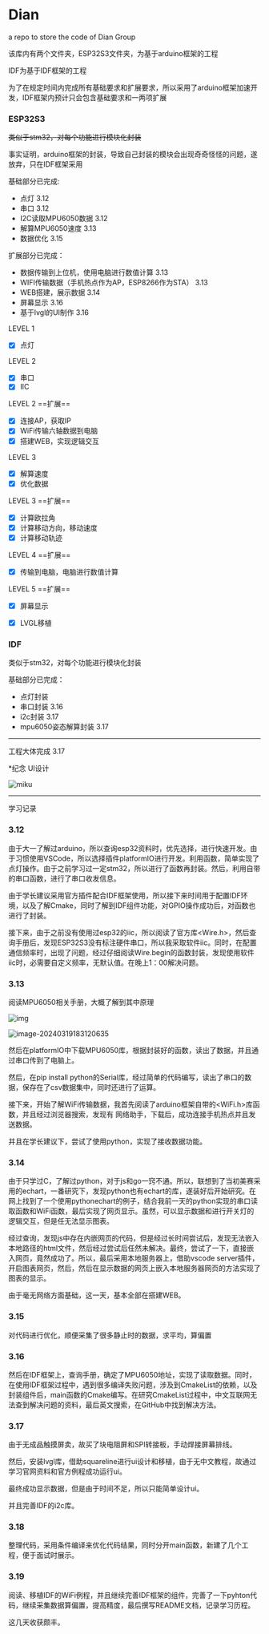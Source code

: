 # Dian

a repo to store the code of Dian Group

该库内有两个文件夹，ESP32S3文件夹，为基于arduino框架的工程

IDF为基于IDF框架的工程

为了在规定时间内完成所有基础要求和扩展要求，所以采用了arduino框架加速开发，IDF框架内预计只会包含基础要求和一两项扩展

### ESP32S3

~~类似于stm32，对每个功能进行模块化封装~~ 

事实证明，arduino框架的封装，导致自己封装的模块会出现奇奇怪怪的问题，遂放弃，只在IDF框架采用

基础部分已完成:

- 点灯 3.12
- 串口 3.12
- I2C读取MPU6050数据 3.12
- 解算MPU6050速度 3.13
- 数据优化 3.15



扩展部分已完成：

- 数据传输到上位机，使用电脑进行数值计算 3.13
- WIFI传输数据（手机热点作为AP，ESP8266作为STA） 3.13
- WEB搭建，展示数据 3.14
- 屏幕显示 3.16
- 基于lvgl的UI制作 3.16



LEVEL 1 

- [x] 点灯

LEVEL 2

- [x] 串口
- [x] IIC

LEVEL 2 ==扩展==

- [x] 连接AP，获取IP
- [x] WiFi传输六轴数据到电脑
- [x] 搭建WEB，实现逻辑交互

LEVEL 3

- [x] 解算速度
- [x] 优化数据

LEVEL 3 ==扩展==

- [x] 计算欧拉角
- [x] 计算移动方向，移动速度
- [x] 计算移动轨迹

LEVEL 4 ==扩展==

- [x] 传输到电脑，电脑进行数值计算

LEVEL 5 ==扩展==

- [x] 屏幕显示
- [x] LVGL移植





### IDF

类似于stm32，对每个功能进行模块化封装

基础部分已完成：

- 点灯封装
- 串口封装 3.16
- i2c封装 3.17
- mpu6050姿态解算封装 3.17



------------

工程大体完成 3.17

*纪念 UI设计

![miku](https://cdn.jsdelivr.net/gh/SHR-sky/Picture@main/Pic/IMG_20240317_185848_edit_66651877896292.jpg)



--------------

学习记录

### 3.12

由于大一了解过arduino，所以查询esp32资料时，优先选择，进行快速开发。由于习惯使用VSCode，所以选择插件platformIO进行开发。利用函数，简单实现了点灯操作。由于之前学习过一定stm32，所以进行了函数再封装。然后，利用自带的串口函数，进行了串口收发信息。

由于学长建议采用官方插件配合IDF框架使用，所以接下来时间用于配置IDF环境，以及了解Cmake，同时了解到IDF组件功能，对GPIO操作成功后，对函数也进行了封装。

接下来，由于之前没有使用过esp32的iic，所以阅读了官方库<Wire.h>，然后查询手册后，发现ESP32S3没有标注硬件串口，所以我采取软件iic。同时，在配置通信频率时，出现了问题，经过仔细阅读Wire.begin的函数封装，发现使用软件iic时，必需要自定义频率，无默认值。在晚上1：00解决问题。



### 3.13

阅读MPU6050相关手册，大概了解到其中原理

![img](https://pic4.zhimg.com/80/v2-7fbb30722a0b63bbbfe46b760b3e0557_1440w.webp)

![image-20240319183120635](https://cdn.jsdelivr.net/gh/SHR-sky/Picture@main/Pic/image-20240319183120635.png)

然后在platformIO中下载MPU6050库，根据封装好的函数，读出了数据，并且通过串口传到了电脑上。

然后，在pip install python的Serial库，经过简单的代码编写，读出了串口的数据，保存在了csv数据集中，同时还进行了运算。

接下来，开始了解WiFi传输数据，我首先阅读了arduino框架自带的<WiFi.h>库函数，并且经过浏览器搜索，发现有 网络助手，下载后，成功连接手机热点并且发送数据。

并且在学长建议下，尝试了使用python，实现了接收数据功能。



### 3.14

由于只学过C，了解过python，对于js和go一窍不通。所以，联想到了当初美赛采用的echart，一番研究下，发现python也有echart的库，遂装好后开始研究。在网上找到了一个使用pythonechart的例子，结合我前一天的python实现的串口读取函数和WiFi函数，最后实现了网页显示。虽然，可以显示数据和进行开关灯的逻辑交互，但是任无法显示图表。

经过查询，发现js中存在内嵌网页的代码，但是经过长时间尝试后，发现无法嵌入本地路径的html文件，然后经过尝试后任然未解决。最终，尝试了一下，直接嵌入网页，竟然成功了。所以，最后采用本地服务器上，借助vscode server插件，开启图表网页，然后，然后在显示数据的网页上嵌入本地服务器网页的方法实现了图表的显示。

由于毫无网络方面基础，这一天，基本全部在搭建WEB。



### 3.15

对代码进行优化，顺便采集了很多静止时的数据，求平均，算偏置



### 3.16

然后在IDF框架上，查询手册，确定了MPU6050地址，实现了读取数据。同时，在使用IDF框架过程中，遇到很多编译失败问题，涉及到CmakeList的依赖，以及封装组件后，main函数的Cmake编写。在研究CmakeList过程中，中文互联网无法查到解决问题的资料，最后英文搜索，在GitHub中找到解决方法。



### 3.17

由于无成品触摸屏卖，故买了块电阻屏和SPI转接板，手动焊接屏幕排线。

然后，安装lvgl库，借助squareline进行ui设计和移植，由于无中文教程，故通过学习官网资料和官方例程成功运行ui。

最终成功显示数据，但是由于时间不足，所以只能简单设计ui。

并且完善IDF的i2c库。



### 3.18

整理代码，采用条件编译来优化代码结果，同时分开main函数，新建了几个工程，便于面试时展示。



### 3.19

阅读、移植IDF的WiFi例程，并且继续完善IDF框架的组件，完善了一下pyhton代码，继续采集数据算偏置，提高精度，最后撰写README文档，记录学习历程。

这几天收获颇丰。